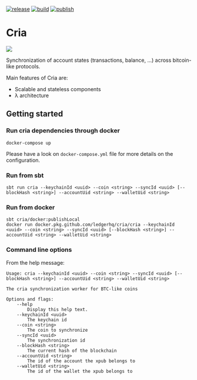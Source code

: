 [![release](https://img.shields.io/github/v/release/ledgerhq/cria?color=0366d6&include_prereleases)](https://github.com/LedgerHQ/cria/releases)
[![build](https://github.com/LedgerHQ/cria/workflows/build/badge.svg?branch=master)](https://github.com/LedgerHQ/cria/actions?query=workflow%3Abuild+branch%3Amaster)
[![publish](https://github.com/LedgerHQ/cria/workflows/publish/badge.svg?branch=master)](https://github.com/LedgerHQ/cria/actions?query=workflow%3Apublish+branch%3Amaster)

# Cria

![](./lama.jpg)

Synchronization of account states (transactions, balance, ...) across bitcoin-like protocols.

Main features of Cria are:
- Scalable and stateless components
- λ architecture

## Getting started

### Run cria dependencies through docker

`docker-compose up`

Please have a look on `docker-compose.yml` file for more details on the configuration.

### Run from sbt

```
sbt run cria --keychainId <uuid> --coin <string> --syncId <uuid> [--blockHash <string>] --accountUid <string> --walletUid <string>
```

### Run from docker

```
sbt cria/docker:publishLocal
docker run docker.pkg.github.com/ledgerhq/cria/cria --keychainId <uuid> --coin <string> --syncId <uuid> [--blockHash <string>] --accountUid <string> --walletUid <string>
```

### Command line options
From the help message:
```
Usage: cria --keychainId <uuid> --coin <string> --syncId <uuid> [--blockHash <string>] --accountUid <string> --walletUid <string>

The cria synchronization worker for BTC-like coins

Options and flags:
    --help
        Display this help text.
    --keychainId <uuid>
        The keychain id
    --coin <string>
        The coin to synchronize
    --syncId <uuid>
        The synchronization id
    --blockHash <string>
        The current hash of the blockchain
    --accountUid <string>
        The id of the account the xpub belongs to
    --walletUid <string>
        The id of the wallet the xpub belongs to
```

[docker]: https://docs.docker.com/get-docker/
